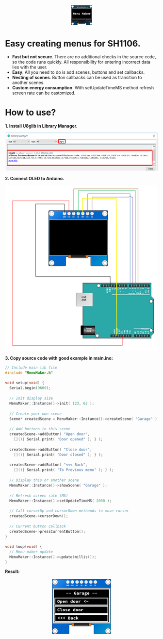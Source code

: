 <center>
<img src="Resources/LibIcon00.png" width="70">
</center>

# Easy creating menus for SH1106.

* **Fast but not secure**. There are no additional checks in the source code, so the code runs quickly. All responsibility for entering incorrect data lies with the user.
* **Easy**. All you need to do is add scenes, buttons and set callbacks.
* **Nesting of scenes**. Button callbacks can be used as transition to another scenes.
* **Custom energy consumption**. With setUpdateTimeMS method refresh screen rate can be castomized.

# How to use?

**1. Install U8glib in Library Manager.**
<center>
<img src="Resources/HowToUse00.png" width="500">
</center>

**2. Connect OLED to Arduino.**
<center>
<img src="Resources/HowToUse01.png" width="500">
</center>

**3. Copy source code with good example in main.ino:**
```c++
// Include main lib file
#include "MenuMaker.h"

void setup(void) {
  Serial.begin(9600);

  // Init display size
  MenuMaker::Instance()->init( 123, 62 );

  // Create your own scene
  Scene* createdScene = MenuMaker::Instance()->createScene( "Garage" );

  // Add buttons to this scene
  createdScene->addButton( "Open door", 
    [](){ Serial.print( "Door opened" ); } );
    
  createdScene->addButton( "Close door", 
    [](){ Serial.print( "Door closed" ); } );
    
  createdScene->addButton( "<<< Back", 
    [](){ Serial.print( "To Previous menu" ); } );

  // Display this or another scene
  MenuMaker::Instance()->showScene( "Garage" );

  // Refresh screen rate (MS)
  MenuMaker::Instance()->setUpdateTimeMS( 2000 );

  // Call cursorUp and cursorDown methoods to move cursor
  createdScene->cursorDown();

  // Current button callback
  createdScene->pressCurrentButton();
}

void loop(void) {
  // Menu maker update
  MenuMaker::Instance()->update(millis());
}
```

**Result:**
<center>
<img src="Resources/Example00.png" width="200">
</center>
